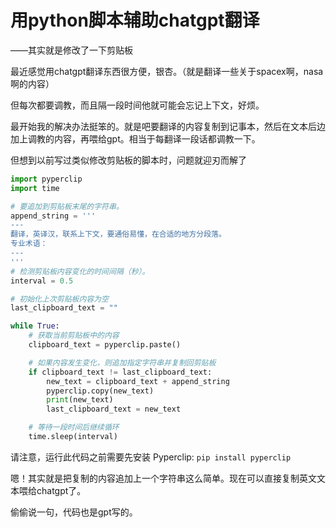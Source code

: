 # 用python脚本辅助chatgpt翻译

——其实就是修改了一下剪贴板



最近感觉用chatgpt翻译东西很方便，银杏。（就是翻译一些关于spacex啊，nasa啊的内容）

但每次都要调教，而且隔一段时间他就可能会忘记上下文，好烦。

最开始我的解决办法挺笨的。就是吧要翻译的内容复制到记事本，然后在文本后边加上调教的内容，再喂给gpt。相当于每翻译一段话都调教一下。

但想到以前写过类似修改剪贴板的脚本时，问题就迎刃而解了

```python
import pyperclip
import time

# 要追加到剪贴板末尾的字符串。
append_string = '''
---
翻译，英译汉，联系上下文，要通俗易懂，在合适的地方分段落。
专业术语：
---
'''
# 检测剪贴板内容变化的时间间隔（秒）。
interval = 0.5

# 初始化上次剪贴板内容为空
last_clipboard_text = ""

while True:
    # 获取当前剪贴板中的内容
    clipboard_text = pyperclip.paste()

    # 如果内容发生变化，则追加指定字符串并复制回剪贴板
    if clipboard_text != last_clipboard_text:
        new_text = clipboard_text + append_string
        pyperclip.copy(new_text)
        print(new_text)
        last_clipboard_text = new_text

    # 等待一段时间后继续循环
    time.sleep(interval)

```

请注意，运行此代码之前需要先安装 Pyperclip: `pip install pyperclip`

嗯！其实就是把复制的内容追加上一个字符串这么简单。现在可以直接复制英文文本喂给chatgpt了。

偷偷说一句，代码也是gpt写的。

